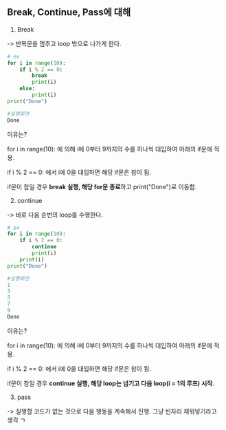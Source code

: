 ## Break, Continue, Pass에 대해

1. Break

-> 반복문을 멈추고 loop 밖으로 나가게 한다.

```python
# ex
for i in range(10):
    if i % 2 == 0:
        break
        print(i)
    else:
        print(i)
print("Done")

#실행화면
Done
```

이유는?

for i in range(10): 에 의해 i에 0부터 9까지의 수를 하나씩 대입하여 아래의 if문에 적용.

if i % 2 == 0: 에서 i에 0을 대입하면 해당 if문은 참이 됨.

if문이 참일 경우 **break 실행, 해당 for문 종료**하고 print("Done")로 이동함.



2. continue

-> 바로 다음 순번의 loop를 수행한다.

```python
# ex
for i in range(10):
    if i % 2 == 0:
        continue
        print(i)
    print(i)
print("Done")

#실행화면
1
3
5
7
9
Done
```

이유는?

for i in range(10): 에 의해 i에 0부터 9까지의 수를 하나씩 대입하여 아래의 if문에 적용.

if i % 2 == 0: 에서 i에 0을 대입하면 해당 if문은 참이 됨.

if문이 참일 경우 **continue 실행, 해당 loop는 넘기고 다음 loop(i = 1의 루프) 시작.**





3. pass

-> 실행할 코드가 없는 것으로 다음 행동을 계속해서 진행. 그냥 빈자리 채워넣기라고 생각 ㄱ